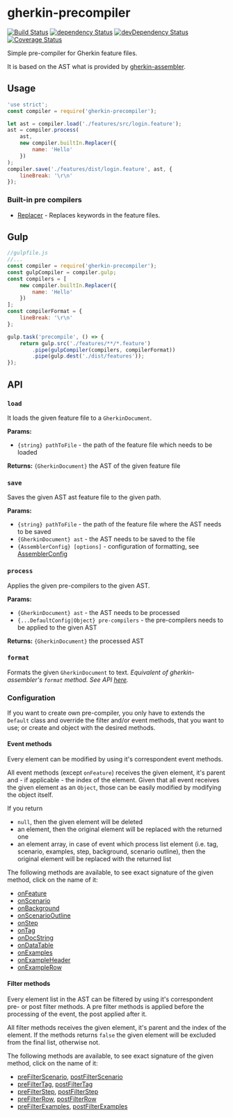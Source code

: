 # gherkin-precompiler

[![Build Status](https://travis-ci.org/judit-nahaj/gherkin-precompiler.svg?branch=master)](https://travis-ci.org/judit-nahaj/gherkin-precompiler) [![dependency Status](https://david-dm.org/judit-nahaj/gherkin-precompiler.svg)](https://david-dm.org/judit-nahaj/gherkin-precompiler) [![devDependency Status](https://david-dm.org/judit-nahaj/gherkin-precompiler/dev-status.svg)](https://david-dm.org/judit-nahaj/gherkin-precompiler#info=devDependencies) [![Coverage Status](https://coveralls.io/repos/github/judit-nahaj/gherkin-precompiler/badge.svg?branch=master)](https://coveralls.io/github/judit-nahaj/gherkin-precompiler?branch=master)

Simple pre-compiler for Gherkin feature files.

It is based on the AST what is provided by [gherkin-assembler](https://www.npmjs.com/package/gherkin-assembler).

## Usage

```javascript
'use strict';
const compiler = require('gherkin-precompiler');

let ast = compiler.load('./features/src/login.feature');
ast = compiler.process(
    ast,
    new compiler.builtIn.Replacer({
        name: 'Hello'
    })
);
compiler.save('./features/dist/login.feature', ast, {
    lineBreak: '\r\n'
});
```

### Built-in pre compilers

 * [Replacer](lib/builtIn/Replacer.md) - Replaces keywords in the feature files.

## Gulp

```javascript
//gulpfile.js
//...
const compiler = require('gherkin-precompiler');
const gulpCompiler = compiler.gulp;
const compilers = [
    new compiler.builtIn.Replacer({
        name: 'Hello'
    })
];
const compilerFormat = {
    lineBreak: '\r\n'
};

gulp.task('precompile', () => {
    return gulp.src('./features/**/*.feature')
        .pipe(gulpCompiler(compilers, compilerFormat))
        .pipe(gulp.dest('./dist/features'));
});
```

## API

### `load`

It loads the given feature file to a `GherkinDocument`.

**Params:**

 * `{string} pathToFile` - the path of the feature file which needs to be loaded
 
**Returns:** `{GherkinDocument}` the AST of the given feature file

### `save`

Saves the given AST ast feature file to the given path.

**Params:**
 
 * `{string} pathToFile` - the path of the feature file where the AST needs to be saved
 * `{GherkinDocument} ast` - the AST needs to be saved to the file
 * `{AssemblerConfig} [options]` - configuration of formatting, see [AssemblerConfig](https://github.com/judit-nahaj/gherkin-assembler)
 
### `process`

Applies the given pre-compilers to the given AST.

**Params:**

 * `{GherkinDocument} ast` - the AST needs to be processed
 * `{...DefaultConfig|Object} pre-compilers` - the pre-compilers needs to be applied to the given AST
 
**Returns:** `{GherkinDocument}` the processed AST

### `format`

Formats the given `GherkinDocument` to text.
*Equivalent of gherkin-assembler's `format` method. See API [here](https://github.com/judit-nahaj/gherkin-assembler).*

### Configuration

If you want to create own pre-compiler, you only have to extends the `Default` class and override the filter and/or event methods, that you want to use; or create and object with the desired methods.

#### Event methods

Every element can be modified by using it's correspondent event methods.

All event methods (except `onFeature`) receives the given element, it's parent and - if applicable - the index of the element.
Given that all event receives the given element as an `Object`, those can be easily modified by modifying the object itself.

If you return
 * `null`, then the given element will be deleted
 * an element, then the original element will be replaced with the returned one
 * an element array, in case of event which process list element (i.e. tag, scenario, examples, step, background, scenario outline), then the original element will be replaced with the returned list

The following methods are available, to see exact signature of the given method, click on the name of it:

 * [onFeature](lib/DefaultConfig.js#13)
 * [onScenario](lib/DefaultConfig.js#25)
 * [onBackground](lib/DefaultConfig.js#37)
 * [onScenarioOutline](lib/DefaultConfig.js#49) 
 * [onStep](lib/DefaultConfig.js#61)
 * [onTag](lib/DefaultConfig.js#73)
 * [onDocString](lib/DefaultConfig.js#84)
 * [onDataTable](lib/DefaultConfig.js#95) 
 * [onExamples](lib/DefaultConfig.js#107) 
 * [onExampleHeader](lib/DefaultConfig.js#118) 
 * [onExampleRow](lib/DefaultConfig.js#130)
 
#### Filter methods

Every element list in the AST can be filtered by using it's correspondent pre- or post filter methods.
A pre filter methods is applied before the processing of the event, the post applied after it.

All filter methods receives the given element, it's parent and the index of the element.
If the methods returns `false` the given element will be excluded from the final list, otherwise not.

The following methods are available, to see exact signature of the given method, click on the name of it:

 * [preFilterScenario](lib/DefaultConfig.js#144), [postFilterScenario](lib/DefaultConfig.js#158)
 * [preFilterTag](lib/DefaultConfig.js#172), [postFilterTag](lib/DefaultConfig.js#186)
 * [preFilterStep](lib/DefaultConfig.js#200), [postFilterStep](lib/DefaultConfig.js#214)
 * [preFilterRow](lib/DefaultConfig.js#228), [postFilterRow](lib/DefaultConfig.js#242)
 * [preFilterExamples](lib/DefaultConfig.js#255), [postFilterExamples](lib/DefaultConfig.js#268)
